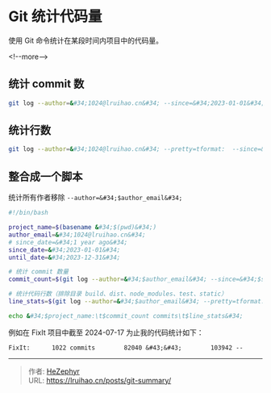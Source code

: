 # Git 统计代码量


使用 Git 命令统计在某段时间内项目中的代码量。

&lt;!--more--&gt;

## 统计 commit 数

```bash
git log --author=&#34;1024@lruihao.cn&#34; --since=&#34;2023-01-01&#34; --until=&#34;2023-12-31&#34; --oneline | wc -l
```

## 统计行数

```bash
git log --author=&#34;1024@lruihao.cn&#34; --pretty=tformat:  --since=&#34;2023-01-01&#34; --until=&#34;2023-12-31&#34; --numstat -- .  &#34;:(exclude)build&#34; &#34;:(exclude)dist&#34; &#34;:(exclude)node_modules&#34; &#34;:(exclude)test&#34; &#34;:(exclude)static&#34; -numstat | awk &#39;{ add &#43;= $1; subs &#43;= $2; loc &#43;= $1 - $2 } END { printf &#34;added lines: %s, removed lines: %s, total lines: %s\n&#34;, add, subs, loc }&#39;
```

## 整合成一个脚本

统计所有作者移除 `--author=&#34;$author_email&#34;`

```bash
#!/bin/bash

project_name=$(basename &#34;$(pwd)&#34;)
author_email=&#34;1024@lruihao.cn&#34;
# since_date=&#34;1 year ago&#34;
since_date=&#34;2023-01-01&#34;
until_date=&#34;2023-12-31&#34;

# 统计 commit 数量
commit_count=$(git log --author=&#34;$author_email&#34; --since=&#34;$since_date&#34; --until=&#34;$until_date&#34; --oneline | wc -l)

# 统计代码行数（排除目录 build、dist、node_modules、test、static）
line_stats=$(git log --author=&#34;$author_email&#34; --pretty=tformat:  --since=&#34;$since_date&#34; --until=&#34;$until_date&#34; --numstat -- .  &#34;:(exclude)build&#34; &#34;:(exclude)dist&#34; &#34;:(exclude)node_modules&#34; &#34;:(exclude)test&#34; &#34;:(exclude)static&#34; | awk &#39;{ add &#43;= $1; subs &#43;= $2; } END { printf &#34;%s &#43;&#43;\t%s --\n&#34;, add, subs }&#39;)

echo &#34;$project_name:\t$commit_count commits\t$line_stats&#34;
```

例如在 FixIt 项目中截至 2024-07-17 为止我的代码统计如下：

```plain
FixIt:      1022 commits        82040 &#43;&#43;        103942 --
```


---

> 作者: [HeZephyr](https://github.com/HeZephyr)  
> URL: https://lruihao.cn/posts/git-summary/  

